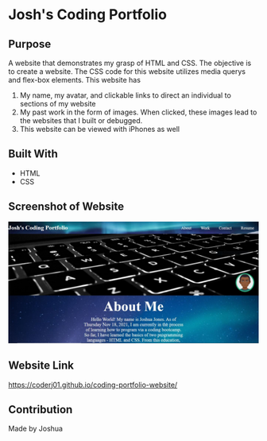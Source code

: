 # Josh's Coding Portfolio

## Purpose

A website that demonstrates my grasp of HTML and CSS. The objective is to create a website. The CSS code for this website utilizes media querys and flex-box elements. This website has

1) My name, my avatar, and clickable links to direct an individual to sections of my website
2) My past work in the form of images. When clicked, these images lead to the websites that I built or debugged.
3) This website can be viewed with iPhones as well

## Built With
 * HTML
 * CSS

 ## Screenshot of Website
 ![Alt text](./assets/images/image-screenshot.JPG?raw=true "Josh's Coding Portfolio")

 ## Website Link
 https://coderj01.github.io/coding-portfolio-website/

 ## Contribution
 Made by Joshua
